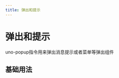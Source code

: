 ```yaml
---
title: 弹出和提示
---
```


# 弹出和提示
uno-popup指令用来弹出消息提示或者菜单等弹出组件

## 基础用法
<demo src="../example/directives/popup/basic.vue"></demo>